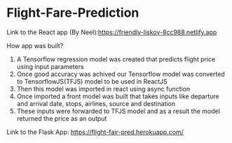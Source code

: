 # Flight-Fare-Prediction
Link to the React app (By Neel):https://friendly-liskov-8cc988.netlify.app

How app was built?
1. A Tensorflow regression model was created that predicts flight price using input parameters
2. Once good accuracy was achived our Tensorflow model was converted to TensorflowJS(TFJS) model to be used in ReactJS
3. Then this model was imported in react using async function
4. Once imported a front model was built that takes inputs like departure and arrival date, stops, airlines, source and destination
5. These inputs were forwarded to TFJS model and as a result the model returned the price as an output

Link to the Flask App: 
https://flight-fair-pred.herokuapp.com/
 
